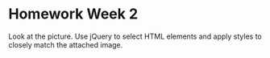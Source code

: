 # Homework Week 2
Look at the picture. Use jQuery to select HTML elements and apply styles to closely match the attached image.